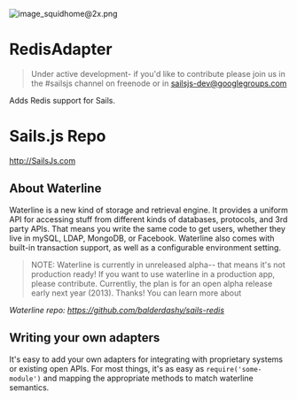 ![image_squidhome@2x.png](http://i.imgur.com/RIvu9.png) 

# RedisAdapter
> Under active development- if you'd like to contribute please join us in the #sailsjs channel on freenode or in sailsjs-dev@googlegroups.com

Adds Redis support for Sails.

# Sails.js Repo
http://SailsJs.com


## About Waterline
Waterline is a new kind of storage and retrieval engine.  It provides a uniform API for accessing stuff from different kinds of databases, protocols, and 3rd party APIs.  That means you write the same code to get users, whether they live in mySQL, LDAP, MongoDB, or Facebook.
Waterline also comes with built-in transaction support, as well as a configurable environment setting. 
> NOTE: Waterline is currently in unreleased alpha-- that means it's not production ready!  If you want to use waterline in a production app, please contribute.  Currentliy, the plan is for an open alpha release early next year (2013).  Thanks!
You can learn more about

*Waterline repo: https://github.com/balderdashy/sails-redis*


## Writing your own adapters
It's easy to add your own adapters for integrating with proprietary systems or existing open APIs.  For most things, it's as easy as `require('some-module')` and mapping the appropriate methods to match waterline semantics.

